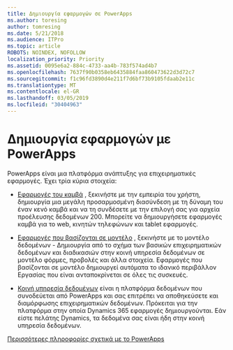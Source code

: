```yaml
---
title: Δημιουργία εφαρμογών σε PowerApps
ms.author: toresing
author: tomresing
ms.date: 5/21/2018
ms.audience: ITPro
ms.topic: article
ROBOTS: NOINDEX, NOFOLLOW
localization_priority: Priority
ms.assetid: 0095e6a2-884c-4733-aa4b-783f574ad4b7
ms.openlocfilehash: 7637f90b0358eb6435884faa860473622d3d72c7
ms.sourcegitcommit: f1c96fd3890d4e211f7d6bf73b9105fdaab2e11c
ms.translationtype: MT
ms.contentlocale: el-GR
ms.lasthandoff: 03/05/2019
ms.locfileid: "30404963"
---
```

# <a name="create-apps-with-powerapps"></a>Δημιουργία εφαρμογών με PowerApps

PowerApps είναι μια πλατφόρμα ανάπτυξης για επιχειρηματικές εφαρμογές. Έχει τρία κύρια στοιχεία: 
  
- [Εφαρμογές του καμβά](https://go.microsoft.com/fwlink/?linkid=874495) , ξεκινήστε με την εμπειρία του χρήστη, δημιουργία μια μεγάλη προσαρμοσμένη διασύνδεση με τη δύναμη του έναν κενό καμβά και να τη συνδέσετε με την επιλογή σας για αρχεία προέλευσης δεδομένων 200. Μπορείτε να δημιουργήσετε εφαρμογές καμβά για το web, κινητών τηλεφώνων και tablet εφαρμογές. 
    
- [Εφαρμογές που βασίζονται σε μοντέλο](https://go.microsoft.com/fwlink/?linkid=874496) , ξεκινήστε με το μοντέλο δεδομένων - Δημιουργία από το σχήμα των βασικών επιχειρηματικών δεδομένων και διαδικασιών στην κοινή υπηρεσία δεδομένων σε μοντέλο φόρμες, προβολές και άλλα στοιχεία. Εφαρμογές που βασίζονται σε μοντέλο δημιουργεί αυτόματα το ιδανικό περιβάλλον Εργασίας που είναι ανταποκρίνεται σε όλες τις συσκευές. 
    
- [Κοινή υπηρεσία δεδομένων](https://go.microsoft.com/fwlink/?linkid=874497) είναι η πλατφόρμα δεδομένων που συνοδεύεται από PowerApps και σας επιτρέπει να αποθηκεύσετε και διαμόρφωσης επιχειρηματικών δεδομένων. Πρόκειται για την πλατφόρμα στην οποία Dynamics 365 εφαρμογές δημιουργούνται. Εάν είστε πελάτης Dynamics, τα δεδομένα σας είναι ήδη στην κοινή υπηρεσία δεδομένων. 
    
[Περισσότερες πληροφορίες σχετικά με το PowerApps](https://go.microsoft.com/fwlink/?linkid=874498)
  

